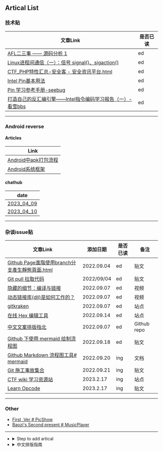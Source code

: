 

## Artical List
### 技术贴

| 文章Link |  是否已读 |
|------|------|
| [AFL二三事 —— 源码分析 1](https://cvjark.github.io/My-Save-Pages/技术贴/AFL%E4%BA%8C%E4%B8%89%E4%BA%8B%20--%20%E6%BA%90%E7%A0%81%E5%88%86%E6%9E%90%201.html)| ed |
| [Linux进程间通信（一）：信号 signal()、sigaction()](https://cvjark.github.io/My-Save-Pages/%E6%8A%80%E6%9C%AF%E8%B4%B4/Linux%E8%BF%9B%E7%A8%8B%E9%97%B4%E9%80%9A%E4%BF%A1%EF%BC%88%E4%B8%80%EF%BC%89%EF%BC%9A%E4%BF%A1%E5%8F%B7%20signal()%E3%80%81sigaction().html) | ed |
|[CTF_PHP特性汇总-安全客 - 安全资讯平台.html](https://cvjark.github.io/My-Save-Pages/%E6%8A%80%E6%9C%AF%E8%B4%B4/CTF_PHP%E7%89%B9%E6%80%A7%E6%B1%87%E6%80%BB-%E5%AE%89%E5%85%A8%E5%AE%A2%20-%20%E5%AE%89%E5%85%A8%E8%B5%84%E8%AE%AF%E5%B9%B3%E5%8F%B0.html)| ed|
|[Intel Pin基本用法](https://cvjark.github.io/My-Save-Pages/%E6%8A%80%E6%9C%AF%E8%B4%B4/Intel%20Pin%E5%9F%BA%E6%9C%AC%E7%94%A8%E6%B3%95%20-%20BrieflyX's%20Base.html)|ed|
|[Pin 学习参考手册-seebug](https://cvjark.github.io/My-Save-Pages/%E6%8A%80%E6%9C%AF%E8%B4%B4/Pin%20%E5%AD%A6%E4%B9%A0%E5%8F%82%E8%80%83%E6%89%8B%E5%86%8C(%20See%20Bug%20%E5%87%BA%E5%93%81).html)|ed|
|[打造自己的反汇编引擎——Intel指令编码学习报告（一）-看雪bbs](https://cvjark.github.io/My-Save-Pages/%E6%8A%80%E6%9C%AF%E8%B4%B4/%5B%E5%8E%9F%E5%88%9B%5D%E6%89%93%E9%80%A0%E8%87%AA%E5%B7%B1%E7%9A%84%E5%8F%8D%E6%B1%87%E7%BC%96%E5%BC%95%E6%93%8E%E2%80%94%E2%80%94Intel%E6%8C%87%E4%BB%A4%E7%BC%96%E7%A0%81%E5%AD%A6%E4%B9%A0%E6%8A%A5%E5%91%8A%EF%BC%88%E4%B8%80%EF%BC%89-%E8%BD%AF%E4%BB%B6%E9%80%86%E5%90%91-%E7%9C%8B%E9%9B%AA%E8%AE%BA%E5%9D%9B-%E5%AE%89%E5%85%A8%E7%A4%BE%E5%8C%BA_%E5%AE%89%E5%85%A8%E6%8B%9B%E8%81%98_bbs.pediy.com.html)|ed|

<hr>

### Android reverse

#### Articles

| Link | 
|------|
|[Android中apk打包流程](https://cvjark.github.io/My-Save-Pages/Android_reverse/Android%E4%B8%ADapk%E6%89%93%E5%8C%85%E6%B5%81%E7%A8%8B%20-%20%E7%9F%A5%E4%B9%8E.html)|
|[Android系统框架](https://cvjark.github.io/My-Save-Pages/Android_reverse/Android%E7%B3%BB%E7%BB%9F%E6%A1%86%E6%9E%B6%20-%20%E7%9F%A5%E4%B9%8E.html)|

#### chathub
| date |
|------|
|[2023_04_09](https://cvjark.github.io/My-Save-Pages/Android_reverse/chathub/ChatHub_2023_04_09.html)|
|[2023_04_10](https://cvjark.github.io/My-Save-Pages/Android_reverse/chathub/ChatHub_2023_04_10.html)|


<hr>

### 杂谈issue贴

| 文章Link | 添加日期 | 是否已读 | 备注 |
|------|------|------|------|
| [Github Page進階使用branch分支產生靜態頁面.html](https://cvjark.github.io/My-Save-Pages/杂谈issue贴/github%20page%E9%80%B2%E9%9A%8E%E4%BD%BF%E7%94%A8branch%E5%88%86%E6%94%AF%E7%94%A2%E7%94%9F%E9%9D%9C%E6%85%8B%E9%A0%81%E9%9D%A2.html) | 2022.09.04 | ed | 贴文 |
| [Git pull 拉取代码](https://cvjark.github.io/My-Save-Pages/%E6%9D%82%E8%B0%88issue%E8%B4%B4/git%20%E6%8B%89%E5%8F%96%E8%BF%9C%E7%A8%8B%E4%BB%A3%E7%A0%81.html) | 2022/09/04 | ed | 贴文 |
| [隐藏的细节：编译与链接](https://www.bilibili.com/video/BV1TN4y1375q/?spm_id_from=333.788.recommend_more_video.-1&vd_source=8ce655e3c07da54cb9d1990c148f394f) | 2022.09.07 | ed | 视频 |
| [动态链接库(dll)是如何工作的？](https://www.bilibili.com/video/BV1vB4y1V7gR?spm_id_from=333.851.b_7265636f6d6d656e64.8&vd_source=8ce655e3c07da54cb9d1990c148f394f) | 2022.09.07 | ed | 视频 |
| [gitkraken](https://www.gitkraken.com/) | 2022.09.07 | ed | 站点 |
| [在线 Hex 编辑工具](https://hexed.it/) | 2022.09.14 | ed | 站点 |   
| [中文文案排版指北](https://github.com/sparanoid/chinese-copywriting-guidelines/blob/master/README.zh-Hans.md) | 2022.09.07 |  ed |  Github repo |
|[Github 下使用 mermaid 绘制流程图](https://cloud.tencent.com/developer/article/1977307) | 2022.09.18 | ed | 贴文 |
| [Github Markdown 流程图工具# mermaid ](https://mermaid-js.github.io/mermaid/#/) | 2022.09.20 | ing | 文档 |
| [Git 施工事故集合](https://github.com/Cvjark/My-Save-Pages/blob/main/%E6%9D%82%E8%B0%88issue%E8%B4%B4/Github%E4%BA%8B%E6%95%85%E8%B4%B4.md) | 2022.09.21 | ing | 贴文 |
| [CTF wiki 学习资源站](https://ctf-wiki.org/) | 2023.2.17 | ing | 站点 | 
| [Learn Opcode](https://cvjark.github.io/My-Save-Pages/%E6%8A%80%E6%9C%AF%E8%B4%B4/learningopcode/index.htm) | 2023.2.17 | ing | 贴文 |




<hr>

### Other
- [First .Ver # PicShow](https://cvjark.github.io/My-Save-Pages/Other/First%20.Ver/testChangeImg.html)
- [Baozi's Second present # MusicPlayer](https://cvjark.github.io/My-Save-Pages/Other/Second_musicPlayer.Ver/musicPlayer.html)


<hr>

- <details>
  <summary>Step to add artical </summary>

  ```shell
  git clone [this repo]

  git status //检查当前

  //拖拽网页中down下来的资源

  git pull

  git add .   //指定新增文件添加到repo中的位置

  git commit -m "Update reason"

  git push  //更新

  //资源管理指令
  git rm [delete file]

  git rm -r [delete dir]

  ```

  </details>

- <details>
  <summary>中文排版指南</summary>
  
  
  笔者偶然在网络中发现的一篇贴文（可能不是 Original Source）：[如果中文圈每个人都能重视中文排版的格式，我们的网页浏览体验一定会变得更好](https://www.v2ex.com/t/793989)

  觉得很有意思，然后从页面追到了如下一个 GitHub 项目，其中记载了中文一些中文文案排版指南， [Link 点我](https://github.com/sparanoid/chinese-copywriting-guidelines/blob/master/README.zh-Hans.md)， 这里与诸君共勉，为营造更好的中文知识交流分享圈而努力。这里就简要的列一下平时用比较多的点
  - About 空格
    1. 中英文之间需要增加空格
    2. 中文与数字之间需要增加空格
    3. 数字与单位之间需要增加空格 ps：例外：度数／百分比与数字之间不需要增加空格

  - About 标点符号
    1. 全角标点与其他字符之间不加空格
    2. 不重复使用标点符号

  - About 全角和半角
    1. 使用全角中文标点
    2. 数字使用半角
  </details>

